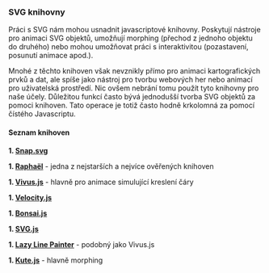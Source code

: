 ### SVG knihovny
Práci s SVG nám mohou usnadnit javascriptové knihovny. Poskytují nástroje pro animaci SVG objektů, umožňují morphing (přechod z jednoho objektu do druhého) nebo mohou umožňovat práci s interaktivitou (pozastavení, posunutí animace apod.).

Mnohé z těchto knihoven však nevznikly přímo pro animaci kartografických prvků a dat, ale spíše jako nástroj pro tvorbu webových her nebo animací pro uživatelská prostředí. Nic ovšem nebrání tomu použít tyto knihovny pro naše účely. Důležitou funkcí často bývá jednodušší tvorba SVG objektů za pomoci knihoven. Tato operace je totiž často hodně krkolomná za pomocí čístého Javascriptu.

#### Seznam knihoven
**1. [Snap.svg](http://snapsvg.io/)**

**1. [Raphaël](http://dmitrybaranovskiy.github.io/raphael/)** - jedna z nejstarších a nejvíce ověřených knihoven

**1. [Vivus.js](https://maxwellito.github.io/vivus/)** - hlavně pro animace simulující kreslení čáry

**1. [Velocity.js](http://velocityjs.org/)**

**1. [Bonsai.js](https://bonsaijs.org/)**

**1. [SVG.js](http://svgjs.com/)**

**1. [Lazy Line Painter](http://lazylinepainter.info/)** - podobný jako Vivus.js

**1. [Kute.js](http://thednp.github.io/kute.js/index.html)** - hlavně morphing
